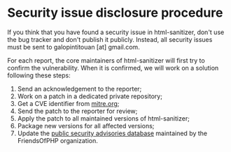 # Security issue disclosure procedure

If you think that you have found a security issue in html-sanitizer, don't use the bug tracker and
don't publish it publicly. Instead, all security issues must be sent to galopintitouan [at] gmail.com.

For each report, the core maintainers of html-sanitizer will first try to confirm the vulnerability.
When it is confirmed, we will work on a solution following these steps:

1. Send an acknowledgement to the reporter;
2. Work on a patch in a dedicated private repository;
3. Get a CVE identifier from [mitre.org](https://cveform.mitre.org/);
4. Send the patch to the reporter for review;
5. Apply the patch to all maintained versions of html-sanitizer;
6. Package new versions for all affected versions;
7. Update the [public security advisories database](https://github.com/FriendsOfPHP/security-advisories)
   maintained by the FriendsOfPHP organization.
